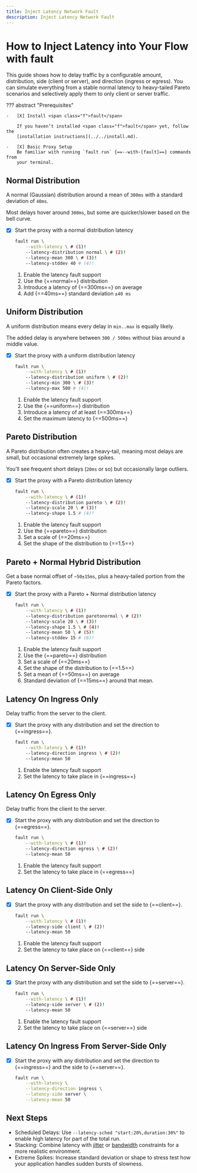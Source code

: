 ```yaml
---
title: Inject Latency Network Fault
description: Inject Latency Network Fault
---
```


# How to Inject Latency into Your Flow with <span class="f">fault</span>

This guide shows how to delay traffic by a configurable amount, distribution,
side (client or server), and direction (ingress or egress). You can simulate
everything from a stable normal latency to heavy-tailed Pareto scenarios and
selectively apply them to only client or server traffic.

??? abstract "Prerequisites"

    -   [X] Install <span class="f">fault</span>

        If you haven’t installed <span class="f">fault</span> yet, follow the
        [installation instructions](../../install.md).

    -   [X] Basic Proxy Setup
        Be familiar with running `fault run` {==--with-[fault]==} commands from
        your terminal.

## Normal Distribution

A normal (Gaussian) distribution around a mean of `300ms` with a standard
deviation of `40ms`.

Most delays hover around `300ms`, but some are quicker/slower based on the bell
curve.

-   [X] Start the proxy with a normal distribution latency

    ```bash
    fault run \
        --with-latency \ # (1)!
        --latency-distribution normal \ # (2)!
        --latency-mean 300 \ # (3)!
        --latency-stddev 40 # (4)!
    ```

    1.  Enable the latency fault support
    2.  Use the {==normal==} distribution
    3.  Introduce a latency of {==300ms==} on average
    4.  Add {==40ms==} standard deviation `±40 ms`

## Uniform Distribution

A uniform distribution means every delay in `min..max` is equally likely.

The added delay is anywhere between `300 / 500ms` without bias around a middle
value.

-   [X] Start the proxy with a uniform distribution latency

    ```bash
    fault run \
        --with-latency \ # (1)!
        --latency-distribution uniform \ # (2)!
        --latency-min 300 \ # (3)!
        --latency-max 500 # (4)!
    ```

    1.  Enable the latency fault support
    2.  Use the {==uniform==} distribution
    3.  Introduce a latency of at least {==300ms==}
    4.  Set the maximum latency to {==500ms==}


## Pareto Distribution

A Pareto distribution often creates a heavy‐tail, meaning most delays are small,
but occasional extremely large spikes.

You’ll see frequent short delays (`20ms` or so) but occasionally large outliers.

-   [X] Start the proxy with a Pareto distribution latency

    ```bash
    fault run \
        --with-latency \ # (1)!
        --latency-distribution pareto \ # (2)!
        --latency-scale 20 \ # (3)!
        --latency-shape 1.5 # (4)!
    ```

    1.  Enable the latency fault support
    2.  Use the {==pareto==} distribution
    3.  Set a scale of {==20ms==}
    4.  Set the shape of the distribution to {==1.5==}

## Pareto + Normal Hybrid Distribution

Get a base normal offset of `~50±15ms`, plus a heavy‐tailed portion from the
Pareto factors.

-   [X] Start the proxy with a Pareto + Normal distribution latency

    ```bash
    fault run \
        --with-latency \ # (1)!
        --latency-distribution paretonormal \ # (2)!
        --latency-scale 20 \ # (3)!
        --latency-shape 1.5 \ # (4)!
        --latency-mean 50 \ # (5)!
        --latency-stddev 15 # (6)!
    ```

    1.  Enable the latency fault support
    2.  Use the {==pareto==} distribution
    3.  Set a scale of {==20ms==}
    4.  Set the shape of the distribution to {==1.5==}
    5.  Set a mean of {==50ms==} on average
    6.  Standard deviation of {==15ms==} around that mean.

## Latency On Ingress Only

Delay traffic from the server to the client.

-   [X] Start the proxy with any distribution and set the direction to {==ingress==}.

    ```bash
    fault run \
        --with-latency \ # (1)!
        --latency-direction ingress \ # (2)!
        --latency-mean 50
    ```

    1.  Enable the latency fault support
    2.  Set the latency to take place in {==ingress==}

## Latency On Egress Only

Delay traffic from the client to the server.

-   [X] Start the proxy with any distribution and set the direction to {==egress==}.

    ```bash
    fault run \
        --with-latency \ # (1)!
        --latency-direction egress \ # (2)!
        --latency-mean 50
    ```

    1.  Enable the latency fault support
    2.  Set the latency to take place in {==egress==}

## Latency On Client-Side Only

-   [X] Start the proxy with any distribution and set the side to {==client==}.

    ```bash
    fault run \
        --with-latency \ # (1)!
        --latency-side client \ # (2)!
        --latency-mean 50
    ```

    1.  Enable the latency fault support
    2.  Set the latency to take place on {==client==} side

## Latency On Server-Side Only

-   [X] Start the proxy with any distribution and set the side to {==server==}.

    ```bash
    fault run \
        --with-latency \ # (1)!
        --latency-side server \ # (2)!
        --latency-mean 50
    ```

    1.  Enable the latency fault support
    2.  Set the latency to take place on {==server==} side


## Latency On Ingress From Server-Side Only

-   [X] Start the proxy with any distribution and set the direction to {==ingress==} and the side to {==server==}.

    ```bash
    fault run \
        --with-latency \
        --latency-direction ingress \
        --latency-side server \
        --latency-mean 50
    ```

## Next Steps

- Scheduled Delays: Use `--latency-sched "start:20%,duration:30%"` to enable
  high latency for part of the total run.
- Stacking: Combine latency with [jitter](configure-jitter.md) or
  [bandwidth](configure-bandwidth.md) constraints for a more
  realistic environment.
- Extreme Spikes: Increase standard deviation or shape to stress test how your
  application handles sudden bursts of slowness.
